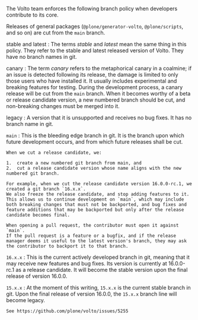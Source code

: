 The Volto team enforces the following branch policy when developers contribute to its core.

Releases of general packages (`@plone/generator-volto`, `@plone/scripts`, and so on) are cut from the `main` branch.

stable and latest
:   The terms _stable_ and _latest_ mean the same thing in this policy.
    They refer to the stable and latest released version of Volto.
    They have no branch names in git.

canary
:   The term _canary_ refers to the metaphorical canary in a coalmine; if an issue is detected following its release, the damage is limited to only those users who have installed it.
    It usually includes experimental and breaking features for testing.
    During the development process, a canary release will be cut from the `main` branch.
    When it becomes worthy of a beta or release candidate version, a new numbered branch should be cut, and non-breaking changes must be merged into it.

legacy
:   A version that it is unsupported and receives no bug fixes.
    It has no branch name in git.

`main`
:   This is the bleeding edge branch in git.
    It is the branch upon which future development occurs, and from which future releases shall be cut.

    When we cut a release candidate, we:

    1.  create a new numbered git branch from main, and
    2.  cut a release candidate version whose name aligns with the new numbered git branch.

    For example, when we cut the release candidate version 16.0.0-rc.1, we created a git branch `16.x.x`.
    We also freeze the release candidate, and stop adding features to it.
    This allows us to continue development on `main`, which may include both breaking changes that must not be backported, and bug fixes and feature additions that may be backported but only after the release candidate becomes final.

    When opening a pull request, the contributor must open it against `main`.
    If the pull request is a feature or a bugfix, and if the release manager deems it useful to the latest version's branch, they may ask the contributor to backport it to that branch.

`16.x.x`
:   This is the current actively developed branch in git, meaning that it may receive new features and bug fixes.
    Its version is currently at 16.0.0-rc.1 as a release candidate.
    It will become the stable version upon the final release of version 16.0.0.

`15.x.x`
:   At the moment of this writing, `15.x.x` is the current stable branch in git.
    Upon the final release of version 16.0.0, the `15.x.x` branch line will become legacy.

```{todo}
See https://github.com/plone/volto/issues/5255
```
